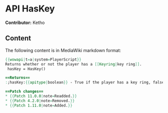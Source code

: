 # API HasKey

**Contributor:** Ketho

## Content

The following content is in MediaWiki markdown format:

```mediawiki
{{wowapi|t=a|system=PlayerScript}}
Returns whether or not the player has a [[Keyring|key ring]].
 hasKey = HasKey()

==Returns==
:;hasKey:{{apitype|boolean}} - True if the player has a key ring, false otherwise

==Patch changes==
* {{Patch 11.0.0|note=Readded.}}
* {{Patch 4.2.0|note=Removed.}}
* {{Patch 1.11.0|note=Added.}}
```